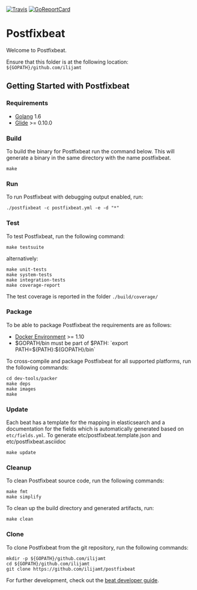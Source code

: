 [![Travis](https://travis-ci.org/ilijamt/postfixbeat.svg?branch=master)](https://travis-ci.org/ilijamt/postfixbeat)
[![GoReportCard](https://goreportcard.com/badge/github.com/ilijamt/postfixbeat)](https://goreportcard.com/badge/github.com/ilijamt/postfixbeat)

# Postfixbeat

Welcome to Postfixbeat.

Ensure that this folder is at the following location:
`${GOPATH}/github.com/ilijamt`

## Getting Started with Postfixbeat

### Requirements

* [Golang](https://golang.org/dl/) 1.6
* [Glide](https://github.com/Masterminds/glide) >= 0.10.0

### Build

To build the binary for Postfixbeat run the command below. This will generate a binary
in the same directory with the name postfixbeat.

```
make
```

### Run

To run Postfixbeat with debugging output enabled, run:

```
./postfixbeat -c postfixbeat.yml -e -d "*"
```


### Test

To test Postfixbeat, run the following command:

```
make testsuite
```

alternatively:
```
make unit-tests
make system-tests
make integration-tests
make coverage-report
```

The test coverage is reported in the folder `./build/coverage/`


### Package

To be able to package Postfixbeat the requirements are as follows:

 * [Docker Environment](https://docs.docker.com/engine/installation/) >= 1.10
 * $GOPATH/bin must be part of $PATH: `export PATH=${PATH}:${GOPATH}/bin`

To cross-compile and package Postfixbeat for all supported platforms, run the following commands:

```
cd dev-tools/packer
make deps
make images
make
```

### Update

Each beat has a template for the mapping in elasticsearch and a documentation for the fields
which is automatically generated based on `etc/fields.yml`.
To generate etc/postfixbeat.template.json and etc/postfixbeat.asciidoc

```
make update
```


### Cleanup

To clean  Postfixbeat source code, run the following commands:

```
make fmt
make simplify
```

To clean up the build directory and generated artifacts, run:

```
make clean
```


### Clone

To clone Postfixbeat from the git repository, run the following commands:

```
mkdir -p ${GOPATH}/github.com/ilijamt
cd ${GOPATH}/github.com/ilijamt
git clone https://github.com/ilijamt/postfixbeat
```


For further development, check out the [beat developer guide](https://www.elastic.co/guide/en/beats/libbeat/current/new-beat.html).
